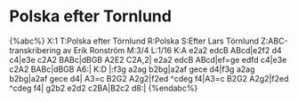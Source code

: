 # Polska efter Tornlund

{%abc%}
X:1
T:Polska efter Törnlund
R:Polska
S:Efter Lars Törnlund
Z:ABC-transkribering av Erik Ronström
M:3/4
L:1/16
K:A
e2a2 edcB ABcd|e2f2 d4 c4|e3e c2A2 BABc|dBGB A2E2 C2A,2|
e2a2 edcB ABcd|ef=ge edfd c4|e3e c2A2 BABc|dBGB A6:|
K:D
|:f3g a2ag b2bg|a2af gece d4|f3g a2ag b2bg|a2af gece d4|
A3=c B2G2 A2g2|f2ed ^cdeg f4|A3=c B2G2 A2g2|f2ed ^cdeg f4|
g2b2 e2d2 c2BA|B2c2 d8:|
{%endabc%}
